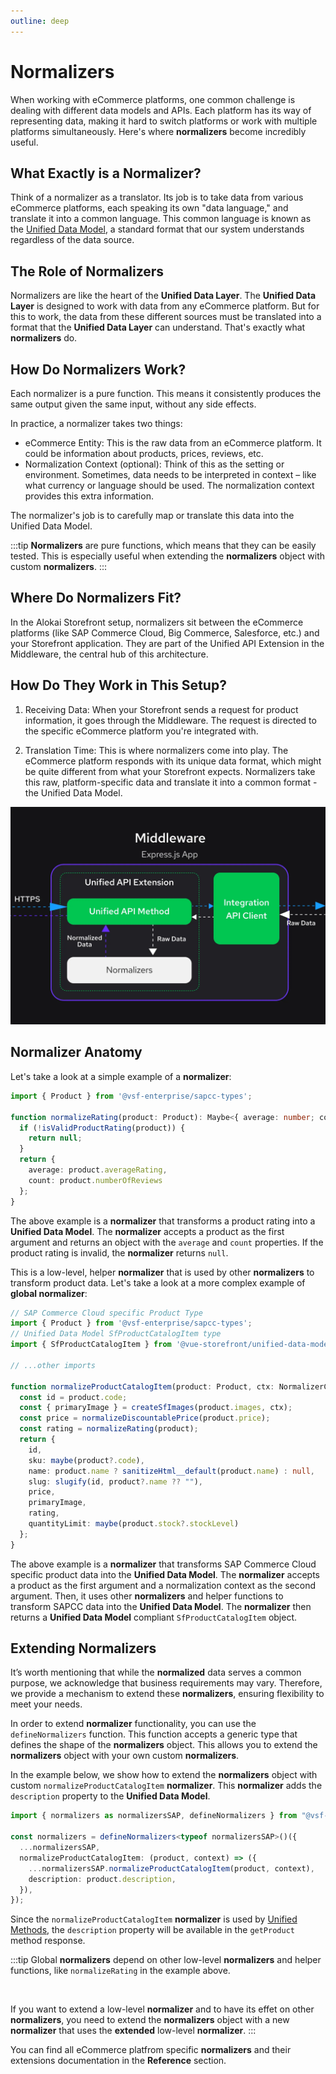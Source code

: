```yaml
---
outline: deep
---
```


# Normalizers

When working with eCommerce platforms, one common challenge is dealing with different data models and APIs. Each platform has its way of representing data, making it hard to switch platforms or work with multiple platforms simultaneously. Here's where **normalizers** become incredibly useful.

## What Exactly is a Normalizer?

Think of a normalizer as a translator. Its job is to take data from various eCommerce platforms, each speaking its own "data language," and translate it into a common language. This common language is known as the [Unified Data Model](/unified-data-layer/unified-data-model), a standard format that our system understands regardless of the data source.

## The Role of Normalizers

Normalizers are like the heart of the **Unified Data Layer**. The **Unified Data Layer** is designed to work with data from any eCommerce platform. But for this to work, the data from these different sources must be translated into a format that the **Unified Data Layer** can understand. That's exactly what **normalizers** do.

## How Do Normalizers Work?

Each normalizer is a pure function. This means it consistently produces the same output given the same input, without any side effects. 

In practice, a normalizer takes two things:

- eCommerce Entity: This is the raw data from an eCommerce platform. It could be information about products, prices, reviews, etc.
- Normalization Context (optional): Think of this as the setting or environment. Sometimes, data needs to be interpreted in context – like what currency or language should be used. The normalization context provides this extra information.

The normalizer's job is to carefully map or translate this data into the Unified Data Model.

:::tip
**Normalizers** are pure functions, which means that they can be easily tested. This is especially useful when extending the **normalizers** object with custom **normalizers**.
:::

## Where Do Normalizers Fit?

In the Alokai Storefront setup, normalizers sit between the eCommerce platforms (like SAP Commerce Cloud, Big Commerce, Salesforce, etc.) and your Storefront application. They are part of the Unified API Extension in the Middleware, the central hub of this architecture.

## How Do They Work in This Setup?

1. Receiving Data: When your Storefront sends a request for product information, it goes through the Middleware. The request is directed to the specific eCommerce platform you're integrated with.

2. Translation Time: This is where normalizers come into play. The eCommerce platform responds with its unique data format, which might be quite different from what your Storefront expects. Normalizers take this raw, platform-specific data and translate it into a common format - the Unified Data Model.


![Normalizers](../static/architecture-unified-storefront-c4.webp)

## Normalizer Anatomy

Let's take a look at a simple example of a **normalizer**:

```ts
import { Product } from '@vsf-enterprise/sapcc-types';

function normalizeRating(product: Product): Maybe<{ average: number; count: number; }> {
  if (!isValidProductRating(product)) {
    return null;
  }
  return {
    average: product.averageRating,
    count: product.numberOfReviews
  };
}
```

The above example is a **normalizer** that transforms a product rating into a **Unified Data Model**. The **normalizer** accepts a product as the first argument and returns an object with the `average` and `count` properties. If the product rating is invalid, the **normalizer** returns `null`.

This is a low-level, helper **normalizer** that is used by other **normalizers** to transform product data. Let's take a look at a more complex example of **global normalizer**:

```ts
// SAP Commerce Cloud specific Product Type
import { Product } from '@vsf-enterprise/sapcc-types';
// Unified Data Model SfProductCatalogItem type
import { SfProductCatalogItem } from '@vue-storefront/unified-data-model';

// ...other imports

function normalizeProductCatalogItem(product: Product, ctx: NormalizerContext): SfProductCatalogItem {
  const id = product.code;
  const { primaryImage } = createSfImages(product.images, ctx);
  const price = normalizeDiscountablePrice(product.price);
  const rating = normalizeRating(product);
  return {
    id,
    sku: maybe(product?.code),
    name: product.name ? sanitizeHtml__default(product.name) : null,
    slug: slugify(id, product?.name ?? ""),
    price,
    primaryImage,
    rating,
    quantityLimit: maybe(product.stock?.stockLevel)
  };
}
```

The above example is a **normalizer** that transforms SAP Commerce Cloud specific product data into the **Unified Data Model**. The **normalizer** accepts a product as the first argument and a normalization context as the second argument. Then, it uses other **normalizers** and helper functions to transform SAPCC data into the **Unified Data Model**. The **normalizer** then returns a **Unified Data Model** compliant `SfProductCatalogItem` object.

## Extending Normalizers

It’s worth mentioning that while the **normalized** data serves a common purpose, we acknowledge that business requirements may vary. Therefore, we provide a mechanism to extend these **normalizers**, ensuring flexibility to meet your needs.

In order to extend **normalizer** functionality, you can use the `defineNormalizers` function. This function accepts a generic type that defines the shape of the **normalizers** object. This allows you to extend the **normalizers** object with your own custom **normalizers**. 

In the example below, we show how to extend the **normalizers** object with custom `normalizeProductCatalogItem` **normalizer**. This **normalizer** adds the `description` property to the **Unified Data Model**.

```ts
import { normalizers as normalizersSAP, defineNormalizers } from "@vsf-enterprise/unified-api-sapcc";

const normalizers = defineNormalizers<typeof normalizersSAP>()({
  ...normalizersSAP,
  normalizeProductCatalogItem: (product, context) => ({
    ...normalizersSAP.normalizeProductCatalogItem(product, context),
    description: product.description,
  }),
});
```

Since the `normalizeProductCatalogItem` **normalizer** is used by [Unified Methods](/unified-data-layer#unified-methods), the `description` property will be available in the `getProduct` method response.

:::tip
Global **normalizers** depend on other low-level **normalizers** and helper functions, like `normalizeRating` in the example above.

<br>

If you want to extend a low-level **normalizer** and to have its effet on other **normalizers**, you need to extend the **normalizers** object with a new **normalizer** that uses the **extended** low-level **normalizer**.
:::

You can find all eCommerce platfrom specific **normalizers** and their extensions documentation in the **Reference** section.
